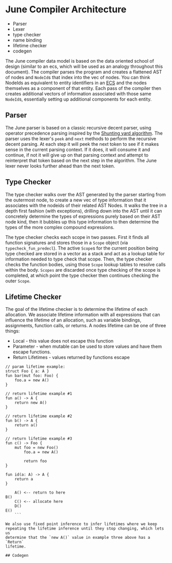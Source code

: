 # June Compiler Architecture

- Parser
- Lexer
- type checker
- name binding
- lifetime checker
- codegen

The June compiler data model is based on the data oriented school of design
(similar to an ecs, which will be used as an analogy throughout this document).
The compiler parses the program and creates a flattened AST of nodes and
`NodeId`s that index into the vec of nodes. You can think NodeIds as equivalent
to entity identifiers in an [ECS](https://en.wikipedia.org/wiki/Entity_component_system)
and the nodes themselves as a component of that entity. Each pass of the
compiler then creates additional vectors of information associated with those
same `NodeId`s, essentially setting up additional components for each entity.

## Parser

The June parser is based on a classic recursive decent parser, using operator
precedence parsing inspired by the [Shunting yard
algorithm](https://en.wikipedia.org/wiki/Shunting_yard_algorithm). The parser
uses the lexer's `peek` and `next` methods to perform the recursive decent
parsing. At each step it will peek the next token to see if it makes sense in
the current parsing context. If it does, it will consume it and continue, if
not it will give up on that parsing context and attempt to reinterpret that
token based on the next step in the algorithm. The June lexer never looks
further ahead than the next token.

## Type Checker

The type checker walks over the AST generated by the parser starting from the
outermost node, to create a new vec of type information that it associates with
the nodeids of their related AST Nodes. It walks the tree in a depth first
fashion (with exceptions), drilling down into the AST until it can concretely
determine the types of expressions purely based on their AST node kind, then it
bubbles up this type information to then determine the types of the more
complex compound expressions.

The type checker checks each scope in two passes. First it finds all function
signatures and stores those in a `Scope` object (via `typecheck_fun_predecl`).
The active `Scope`s for the current position being type checked are stored in a
vector as a stack and act as a lookup table for information needed to type
check that scope. Then, the type checker checks the function bodies, using
those `Scope` lookup tables to resolve calls within the body. `Scopes` are
discarded once type checking of the scope is completed, at which point the type
checker then continues checking the outer `Scope`.

## Lifetime Checker

The goal of the lifetime checker is to determine the lifetime of each
allocation. We associate lifetime information with all expressions that can
influence the lifetime of an allocation, such as variable bindings,
assignments, function calls, or returns. A nodes lifetime can be one of three
things:

* Local - this value does not escape this function
* Parameter - when mutable can be used to store values and have them escape functions.
* Return Lifetimes - values returned by functions escape


```
// param lifetime example:
struct Foo { a: A }
fun bar(mut foo: Foo) {
    foo.a = new A()
}

// return lifetime example #1
fun a() -> A {
    return new A()
}

// return lifetime example #2
fun b() -> A {
    return a()
}

// return lifetime example #3
fun c() -> Foo {
    mut foo = new Foo()
        foo.a = new A()

        return foo
}
```

```
fun id(a: A) -> A {
    return a
}

```

```
    A() <-- return to here
B()
    C() <-- allocate here
    D()
E()
    ```

We also use fixed point inference to infer lifetimes where we keep
repeating the lifetime inference until they stop changing, which lets us
determine that the `new A()` value in example three above has a `Return`
lifetime.

## Codegen
